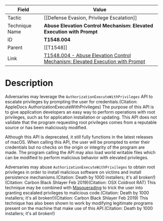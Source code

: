 
|Field|Value|
|---|---|
|Tactic|[[Defense Evasion,  Privilege Escalation]]|
|Technique Name|**Abuse Elevation Control Mechanism: Elevated Execution with Prompt**|
|ID|**T1548.004**|
|Parent|[[T1548]]|
|Link|[T1548.004 - Abuse Elevation Control Mechanism: Elevated Execution with Prompt](https://attack.mitre.org/techniques/T1548/004)|

# Description

Adversaries may leverage the <code>AuthorizationExecuteWithPrivileges</code> API to escalate privileges by prompting the user for credentials.(Citation: AppleDocs AuthorizationExecuteWithPrivileges) The purpose of this API is to give application developers an easy way to perform operations with root privileges, such as for application installation or updating. This API does not validate that the program requesting root privileges comes from a reputable source or has been maliciously modified. 

Although this API is deprecated, it still fully functions in the latest releases of macOS. When calling this API, the user will be prompted to enter their credentials but no checks on the origin or integrity of the program are made. The program calling the API may also load world writable files which can be modified to perform malicious behavior with elevated privileges.

Adversaries may abuse <code>AuthorizationExecuteWithPrivileges</code> to obtain root privileges in order to install malicious software on victims and install persistence mechanisms.(Citation: Death by 1000 installers; it's all broken!)(Citation: Carbon Black Shlayer Feb 2019)(Citation: OSX Coldroot RAT) This technique may be combined with [Masquerading](https://attack.mitre.org/techniques/T1036) to trick the user into granting escalated privileges to malicious code.(Citation: Death by 1000 installers; it's all broken!)(Citation: Carbon Black Shlayer Feb 2019) This technique has also been shown to work by modifying legitimate programs present on the machine that make use of this API.(Citation: Death by 1000 installers; it's all broken!)